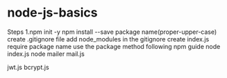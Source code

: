 # node-js-basics

Steps
1.npm init -y
npm install --save package name(proper-upper-case)
create .gitignore file
add node_modules in the gitignore
create index.js
require package name
use the package method following npm guide
node index.js
node mailer
mail.js

jwt.js
bcrypt.js
